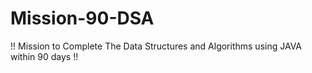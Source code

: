 # Mission-90-DSA
!! Mission to Complete The Data Structures and Algorithms using JAVA within 90 days !!
